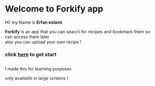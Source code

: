 # Welcome to Forkify app

Hi! my Name is **Erfan eslami**

**Forkify** is an app that you can search for recipes and bookmark them so can access them later  
also you can upload your own recipe !

### click [here](https://erfaneslami-forkify.netlify.app/) to get start

##

I made this for learning purposes

only available in large screens !
